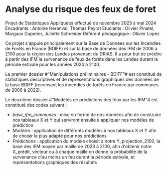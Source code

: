 # Analyse du risque des feux de foret
Projet de Statistiques Appliquées effectué de novembre 2023 à mai 2024
 Encadrants : Antoine Heranval, Thomas Peyrat
 Etudiants : Olivier Pinatel, Margaux Duperier, Juliette Schneider
 Référent pédagogique : Olivier Lopez

Ce projet s'appuie principalement sur la Base de Données sur les Incendies de Forêts en France (BDIFF) et sur la base de données des IFM de 2006 à 2100 pour la région des Landes provenant du DRIAS.
Il a pour but de prédire à partir des IFM la survenance de feux de forêts dans les Landes durant la période estivale pour les années 2024 à 2100.

Le premier dossier #"Manipulations préliminaires - BDIFF"# est constitué de statistiques descriptives et de représentations graphiques des données de la base BDIFF (recensant les incendies de forêts en France par communes de 2006 à 2022).

Le deuxième dossier #"Modèles de prédictions des feux par les IFM"# est constituté des codes suivant :
- *base_ifm_communes* : mise en forme de nos données afin de construire nos tableaux X et Y qui serviront ensuite à appliquer nos modèles de prédiction
- *Modèles* : application de différents modèles à nos tableaux X et Y afin de choisir le plus adapté pour nos prédictions
- *Prédictions* : application du modèle choisit à notre Y_projection_2100, la base des IFM moyen par maille de 2023 à 2100, afin d'obtenir notre X_prédit, vecteur ou à chaque maille on donne la probabilité de la survenance d'au moins un feu durant la période estivale, et représentations graphiques des résultats
